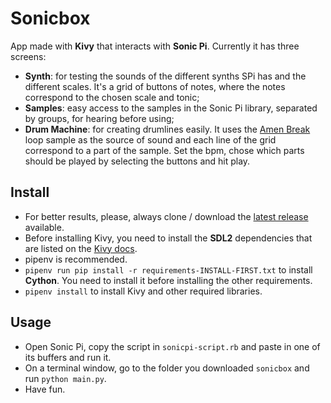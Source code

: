 # Sonicbox
App made with **Kivy** that interacts with **Sonic Pi**. Currently it has three screens:
* **Synth**: for testing the sounds of the different synths SPi has and the different scales. It's a grid of buttons of notes, where the notes correspond to the chosen scale and tonic;
* **Samples**: easy access to the samples in the Sonic Pi library, separated by groups, for hearing before using;
* **Drum Machine**: for creating drumlines easily. It uses the [Amen Break](https://en.wikipedia.org/wiki/Amen_break) loop sample as the source of sound and each line of the grid correspond to a part of the sample. Set the bpm, chose which parts should be played by selecting the buttons and hit play.

## Install
* For better results, please, always clone / download the [latest release](https://github.com/diegodukao/sonicbox/releases) available.
* Before installing Kivy, you need to install the **SDL2** dependencies that are listed on the [Kivy docs](https://kivy.org/docs/installation/installation-linux.html#dependencies-with-sdl2).
* pipenv is recommended.
* `pipenv run pip install -r requirements-INSTALL-FIRST.txt` to install **Cython**. You need to install it before installing the other requirements.
* `pipenv install` to install Kivy and other required libraries.

## Usage
* Open Sonic Pi, copy the script in `sonicpi-script.rb` and paste in one of its buffers and run it.
* On a terminal window, go to the folder you downloaded `sonicbox` and run `python main.py`.
* Have fun.
